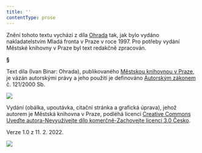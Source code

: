 ```yaml
---
title: ''
contentType: prose
---
```


<section>

Znění tohoto textu vychází z díla [Ohrada](https://search.mlp.cz/cz/titul/ohrada/2001858/#book-content) tak, jak bylo vydáno nakladatelstvím Mladá fronta v Praze v roce 1997. Pro potřeby vydání Městské knihovny v Praze byl text redakčně zpracován.

**§**

Text díla (Ivan Binar: Ohrada), publikovaného [Městskou knihovnou v Praze](https://www.mlp.cz/cz/), je vázán autorskými právy a jeho použití je definováno [Autorským zákonem](https://www.mkcr.cz/predpisy-zakonu-709.html) č. 121/2000 Sb.

![](../Images/image001.jpg)

Vydání (obálka, upoutávka, citační stránka a grafická úprava), jehož autorem je Městská knihovna v Praze, podléhá licenci [Creative Commons Uveďte autora-Nevyužívejte dílo komerčně-Zachovejte licenci 3.0 Česko](https://creativecommons.org/licenses/by-nc-sa/3.0/cz/).

Verze 1.0 z 11. 2. 2022.

</section>

<section>

![](../Images/image002.jpg)

</section>
